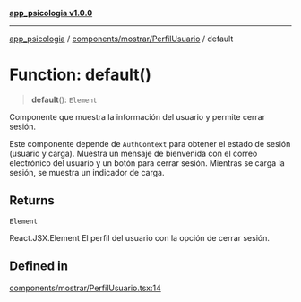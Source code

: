 [**app_psicologia v1.0.0**](../../../../README.md)

***

[app_psicologia](../../../../modules.md) / [components/mostrar/PerfilUsuario](../README.md) / default

# Function: default()

> **default**(): `Element`

Componente que muestra la información del usuario y permite cerrar sesión.

Este componente depende de `AuthContext` para obtener el estado de sesión (usuario y carga).
Muestra un mensaje de bienvenida con el correo electrónico del usuario y un botón para cerrar sesión.
Mientras se carga la sesión, se muestra un indicador de carga.

## Returns

`Element`

React.JSX.Element El perfil del usuario con la opción de cerrar sesión.

## Defined in

[components/mostrar/PerfilUsuario.tsx:14](https://github.com/XxtbmfxX/app_psicologia/blob/da762f4f9225edbb02c8e13dfe2f9bc7ae75eef5/components/mostrar/PerfilUsuario.tsx#L14)
